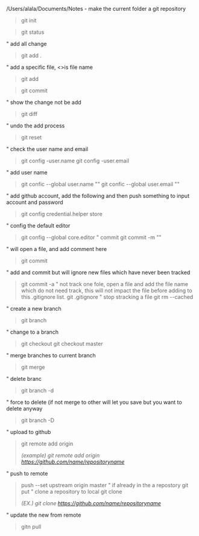 /Users/alala/Documents/Notes - make the current folder a git repository
>git init

>git status

" add all change
>git add .

" add a specific file, <>is file name
>git add <file>

>git commit

" show the change not be add
>git diff

" undo the add process
>git reset

" check the user name and email
> git config -user.name
> git config -user.email

" add user name
> git confic --global user.name "<name>"
> git confic --global user.email "<email>"

" add github account, add the following and then push something to input account and password
> git config credential.helper store

" config the default editor
> git config --global core.editor <EditorName>
" commit 
> git commit -m "<some comment>"

" will open a file, and add comment here
> git commit

" add and commit but will ignore new files which have never been tracked
> git commit -a
" not track one fole, open a file and add the file name which do not need track, this will not impact the file before adding to this .gitignore list.
> git .gitignore
" stop stracking a file
> git rm --cached <filename>

" create a new branch
> git branch <BranchName>

" change to a branch
> git checkout <BranchName>
> git checkout master

" merge branches to current branch
> git merge <BranchName>

" delete branc
> git branch -d <BranchName>

" force to delete (if not merge to other will let you save but you want to delete anyway
> git branch -D <BranchName>

" upload to github
> git remote add origin <address>
> (example) git remote add origin https://github.com/name/repositoryname

" push to remote
> push --set upstream origin master
" if already in the a repostory
> git put
" clone a repository to local
> git clone <address>
> (EX.) git clone https://github.com/name/repositoryname

" update the new from remote
> gitn pull

